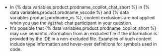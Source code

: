 * In {% data variables.product.prodname_copilot_chat_short %} in {% data variables.product.prodname_vscode %} and {% data variables.product.prodname_vs %}, content exclusions are not applied when you use the `@github` chat participant in your question.
* It's possible that {% data variables.product.prodname_copilot_short %} may use semantic information from an excluded file if the information is provided by the IDE in a non-excluded file. Examples of such content include type information and hover-over definitions for symbols used in code.
